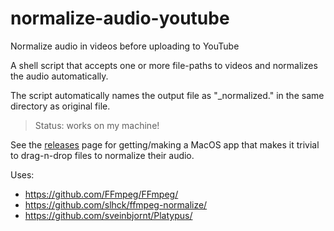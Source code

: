# normalize-audio-youtube

Normalize audio in videos before uploading to YouTube

A shell script that accepts one or more file-paths to videos
and normalizes the audio automatically.

The script automatically names the output file as "<filename>_normalized.<extension>" in the same directory as original file.

> Status: works on my machine!

See the [releases](https://github.com/hiway/normalize-audio-youtube/releases/) page for getting/making a MacOS app that makes it trivial to drag-n-drop files to normalize their audio.

Uses: 
  - https://github.com/FFmpeg/FFmpeg/
  - https://github.com/slhck/ffmpeg-normalize/
  - https://github.com/sveinbjornt/Platypus/
